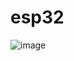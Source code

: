 # esp32

![image](https://user-images.githubusercontent.com/57331815/126058593-db98a455-fd81-4303-96ae-82aafb5ca2bf.png)
